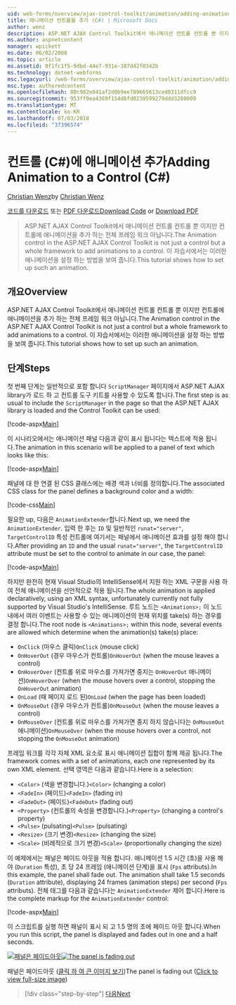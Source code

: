 ```yaml
---
uid: web-forms/overview/ajax-control-toolkit/animation/adding-animation-to-a-control-cs
title: 애니메이션 컨트롤을 추가 (C#) | Microsoft Docs
author: wenz
description: ASP.NET AJAX Control Toolkit에서 애니메이션 컨트롤 컨트롤 뿐 이지만 컨트롤에 애니메이션을 추가 하는 전체 프레임 워크 아닙니다. 이 자습서에서는 방법...
ms.author: aspnetcontent
manager: wpickett
ms.date: 06/02/2008
ms.topic: article
ms.assetid: 0f1fc1f5-9dbd-44e7-931e-387d42f0342b
ms.technology: dotnet-webforms
msc.legacyurl: /web-forms/overview/ajax-control-toolkit/animation/adding-animation-to-a-control-cs
msc.type: authoredcontent
ms.openlocfilehash: 80c982e041af2d0b9ee789665613ced0311dfcc9
ms.sourcegitcommit: 953ff9ea4369f154d6fd0239599279ddd3280009
ms.translationtype: MT
ms.contentlocale: ko-KR
ms.lasthandoff: 07/03/2018
ms.locfileid: "37396574"
---
```

<a name="adding-animation-to-a-control-c"></a><span data-ttu-id="31d35-104">컨트롤 (C#)에 애니메이션 추가</span><span class="sxs-lookup"><span data-stu-id="31d35-104">Adding Animation to a Control (C#)</span></span>
====================
<span data-ttu-id="31d35-105">[Christian Wenz](https://github.com/wenz)</span><span class="sxs-lookup"><span data-stu-id="31d35-105">by [Christian Wenz](https://github.com/wenz)</span></span>

<span data-ttu-id="31d35-106">[코드를 다운로드](http://download.microsoft.com/download/f/9/a/f9a26acd-8df4-4484-8a18-199e4598f411/Animation1.cs.zip) 또는 [PDF 다운로드](http://download.microsoft.com/download/6/7/1/6718d452-ff89-4d3f-a90e-c74ec2d636a3/animation1CS.pdf)</span><span class="sxs-lookup"><span data-stu-id="31d35-106">[Download Code](http://download.microsoft.com/download/f/9/a/f9a26acd-8df4-4484-8a18-199e4598f411/Animation1.cs.zip) or [Download PDF](http://download.microsoft.com/download/6/7/1/6718d452-ff89-4d3f-a90e-c74ec2d636a3/animation1CS.pdf)</span></span>

> <span data-ttu-id="31d35-107">ASP.NET AJAX Control Toolkit에서 애니메이션 컨트롤 컨트롤 뿐 이지만 컨트롤에 애니메이션을 추가 하는 전체 프레임 워크 아닙니다.</span><span class="sxs-lookup"><span data-stu-id="31d35-107">The Animation control in the ASP.NET AJAX Control Toolkit is not just a control but a whole framework to add animations to a control.</span></span> <span data-ttu-id="31d35-108">이 자습서에서는 이러한 애니메이션을 설정 하는 방법을 보여 줍니다.</span><span class="sxs-lookup"><span data-stu-id="31d35-108">This tutorial shows how to set up such an animation.</span></span>


## <a name="overview"></a><span data-ttu-id="31d35-109">개요</span><span class="sxs-lookup"><span data-stu-id="31d35-109">Overview</span></span>

<span data-ttu-id="31d35-110">ASP.NET AJAX Control Toolkit에서 애니메이션 컨트롤 컨트롤 뿐 이지만 컨트롤에 애니메이션을 추가 하는 전체 프레임 워크 아닙니다.</span><span class="sxs-lookup"><span data-stu-id="31d35-110">The Animation control in the ASP.NET AJAX Control Toolkit is not just a control but a whole framework to add animations to a control.</span></span> <span data-ttu-id="31d35-111">이 자습서에서는 이러한 애니메이션을 설정 하는 방법을 보여 줍니다.</span><span class="sxs-lookup"><span data-stu-id="31d35-111">This tutorial shows how to set up such an animation.</span></span>

## <a name="steps"></a><span data-ttu-id="31d35-112">단계</span><span class="sxs-lookup"><span data-stu-id="31d35-112">Steps</span></span>

<span data-ttu-id="31d35-113">첫 번째 단계는 일반적으로 포함 합니다 `ScriptManager` 페이지에서 ASP.NET AJAX library가 로드 하 고 컨트롤 도구 키트를 사용할 수 있도록 합니다.</span><span class="sxs-lookup"><span data-stu-id="31d35-113">The first step is as usual to include the `ScriptManager` in the page so that the ASP.NET AJAX library is loaded and the Control Toolkit can be used:</span></span>

[!code-aspx[Main](adding-animation-to-a-control-cs/samples/sample1.aspx)]

<span data-ttu-id="31d35-114">이 시나리오에서는 애니메이션 패널 다음과 같이 표시 됩니다는 텍스트에 적용 됩니다.</span><span class="sxs-lookup"><span data-stu-id="31d35-114">The animation in this scenario will be applied to a panel of text which looks like this:</span></span>

[!code-aspx[Main](adding-animation-to-a-control-cs/samples/sample2.aspx)]

<span data-ttu-id="31d35-115">패널에 대 한 연결 된 CSS 클래스에는 배경 색과 너비를 정의합니다.</span><span class="sxs-lookup"><span data-stu-id="31d35-115">The associated CSS class for the panel defines a background color and a width:</span></span>

[!code-css[Main](adding-animation-to-a-control-cs/samples/sample3.css)]

<span data-ttu-id="31d35-116">필요한 up, 다음은 `AnimationExtender`합니다.</span><span class="sxs-lookup"><span data-stu-id="31d35-116">Next up, we need the `AnimationExtender`.</span></span> <span data-ttu-id="31d35-117">입력 한 후는 `ID` 및 일반적인 `runat="server"`, `TargetControlID` 특성 컨트롤에 여기서는 패널에서 애니메이션 효과를 설정 해야 합니다.</span><span class="sxs-lookup"><span data-stu-id="31d35-117">After providing an `ID` and the usual `runat="server"`, the `TargetControlID` attribute must be set to the control to animate in our case, the panel:</span></span>

[!code-aspx[Main](adding-animation-to-a-control-cs/samples/sample4.aspx)]

<span data-ttu-id="31d35-118">하지만 완전히 현재 Visual Studio의 IntelliSense에서 지원 하는 XML 구문을 사용 하 여 전체 애니메이션을 선언적으로 적용 됩니다.</span><span class="sxs-lookup"><span data-stu-id="31d35-118">The whole animation is applied declaratively, using an XML syntax, unfortunately currently not fully supported by Visual Studio's IntelliSense.</span></span> <span data-ttu-id="31d35-119">루트 노드는 `<Animations>;` 이 노드 내에서 여러 이벤트는 사용할 수 있는 애니메이션의 현재 위치를 take(s) 하는 경우를 결정 합니다.</span><span class="sxs-lookup"><span data-stu-id="31d35-119">The root node is `<Animations>;` within this node, several events are allowed which determine when the animation(s) take(s) place:</span></span>

- <span data-ttu-id="31d35-120">`OnClick` (마우스 클릭)</span><span class="sxs-lookup"><span data-stu-id="31d35-120">`OnClick` (mouse click)</span></span>
- <span data-ttu-id="31d35-121">`OnHoverOut` (경우 마우스가 컨트롤)</span><span class="sxs-lookup"><span data-stu-id="31d35-121">`OnHoverOut` (when the mouse leaves a control)</span></span>
- <span data-ttu-id="31d35-122">`OnHoverOver` (컨트롤 위로 마우스를 가져가면 중지는 `OnHoverOut` 애니메이션)</span><span class="sxs-lookup"><span data-stu-id="31d35-122">`OnHoverOver` (when the mouse hovers over a control, stopping the `OnHoverOut` animation)</span></span>
- <span data-ttu-id="31d35-123">`OnLoad` (때 페이지 로드 된)</span><span class="sxs-lookup"><span data-stu-id="31d35-123">`OnLoad` (when the page has been loaded)</span></span>
- <span data-ttu-id="31d35-124">`OnMouseOut` (경우 마우스가 컨트롤)</span><span class="sxs-lookup"><span data-stu-id="31d35-124">`OnMouseOut` (when the mouse leaves a control)</span></span>
- <span data-ttu-id="31d35-125">`OnMouseOver` (컨트롤 위로 마우스를 가져가면 중지 하지 않습니다는 `OnMouseOut` 애니메이션)</span><span class="sxs-lookup"><span data-stu-id="31d35-125">`OnMouseOver` (when the mouse hovers over a control, not stopping the `OnMouseOut` animation)</span></span>

<span data-ttu-id="31d35-126">프레임 워크를 각각 자체 XML 요소로 표시 애니메이션 집합이 함께 제공 됩니다.</span><span class="sxs-lookup"><span data-stu-id="31d35-126">The framework comes with a set of animations, each one represented by its own XML element.</span></span> <span data-ttu-id="31d35-127">선택 영역은 다음과 같습니다.</span><span class="sxs-lookup"><span data-stu-id="31d35-127">Here is a selection:</span></span>

- <span data-ttu-id="31d35-128">`<Color>` (색을 변경합니다.)</span><span class="sxs-lookup"><span data-stu-id="31d35-128">`<Color>` (changing a color)</span></span>
- <span data-ttu-id="31d35-129">`<FadeIn>` (페이드)</span><span class="sxs-lookup"><span data-stu-id="31d35-129">`<FadeIn>` (fading in)</span></span>
- <span data-ttu-id="31d35-130">`<FadeOut>` (페이드)</span><span class="sxs-lookup"><span data-stu-id="31d35-130">`<FadeOut>` (fading out)</span></span>
- <span data-ttu-id="31d35-131">`<Property>` (컨트롤의 속성을 변경합니다.)</span><span class="sxs-lookup"><span data-stu-id="31d35-131">`<Property>` (changing a control's property)</span></span>
- <span data-ttu-id="31d35-132">`<Pulse>` (pulsating)</span><span class="sxs-lookup"><span data-stu-id="31d35-132">`<Pulse>` (pulsating)</span></span>
- <span data-ttu-id="31d35-133">`<Resize>` (크기 변경)</span><span class="sxs-lookup"><span data-stu-id="31d35-133">`<Resize>` (changing the size)</span></span>
- <span data-ttu-id="31d35-134">`<Scale>` (비례적으로 크기 변경)</span><span class="sxs-lookup"><span data-stu-id="31d35-134">`<Scale>` (proportionally changing the size)</span></span>

<span data-ttu-id="31d35-135">이 예제에서는 패널은 페이드 아웃을 적용 합니다. 애니메이션 1.5 시간 (초)을 사용 해야 (`Duration` 특성), 초 당 24 프레임 (애니메이션 단계)을 표시 (`Fps` attributs).</span><span class="sxs-lookup"><span data-stu-id="31d35-135">In this example, the panel shall fade out. The animation shall take 1.5 seconds (`Duration` attribute), displaying 24 frames (animation steps) per second (`Fps` attributs).</span></span> <span data-ttu-id="31d35-136">전체 태그를 다음과 같습니다는 `AnimationExtender` 제어 합니다.</span><span class="sxs-lookup"><span data-stu-id="31d35-136">Here is the complete markup for the `AnimationExtender` control:</span></span>

[!code-aspx[Main](adding-animation-to-a-control-cs/samples/sample5.aspx)]

<span data-ttu-id="31d35-137">이 스크립트를 실행 하면 패널이 표시 되 고 1.5 명의 초에 페이드 아웃 합니다.</span><span class="sxs-lookup"><span data-stu-id="31d35-137">When you run this script, the panel is displayed and fades out in one and a half seconds.</span></span>


<span data-ttu-id="31d35-138">[![패널은 페이드아웃](adding-animation-to-a-control-cs/_static/image2.png)](adding-animation-to-a-control-cs/_static/image1.png)</span><span class="sxs-lookup"><span data-stu-id="31d35-138">[![The panel is fading out](adding-animation-to-a-control-cs/_static/image2.png)](adding-animation-to-a-control-cs/_static/image1.png)</span></span>

<span data-ttu-id="31d35-139">패널은 페이드아웃 ([클릭 하 여 큰 이미지 보기](adding-animation-to-a-control-cs/_static/image3.png))</span><span class="sxs-lookup"><span data-stu-id="31d35-139">The panel is fading out ([Click to view full-size image](adding-animation-to-a-control-cs/_static/image3.png))</span></span>

> [!div class="step-by-step"]
> [<span data-ttu-id="31d35-140">다음</span><span class="sxs-lookup"><span data-stu-id="31d35-140">Next</span></span>](executing-several-animations-at-the-same-time-cs.md)
